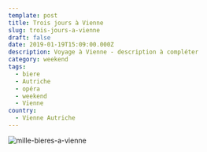 ```yaml
---
template: post
title: Trois jours à Vienne
slug: trois-jours-a-vienne
draft: false
date: 2019-01-19T15:09:00.000Z
description: Voyage à Vienne - description à compléter
category: weekend
tags:
  - biere
  - Autriche
  - opéra
  - weekend
  - Vienne
country:
  - Vienne Autriche
---
```

![mille-bieres-a-vienne](/media/50755921_489931831532900_6075382105213239296_n.jpg "Super bar à bières dans Vienne, près de l'Opéra")

